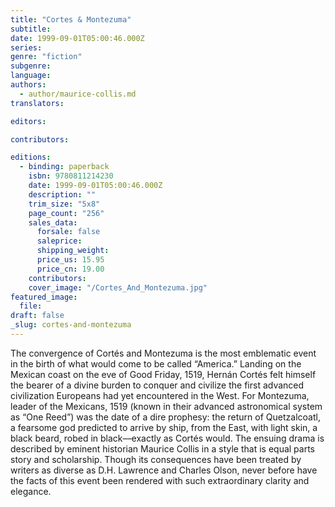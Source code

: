 ```yaml
---
title: "Cortes & Montezuma"
subtitle:
date: 1999-09-01T05:00:46.000Z
series:
genre: "fiction"
subgenre:
language:
authors:
  - author/maurice-collis.md
translators:

editors:

contributors:

editions:
  - binding: paperback
    isbn: 9780811214230
    date: 1999-09-01T05:00:46.000Z
    description: ""
    trim_size: "5x8"
    page_count: "256"
    sales_data:
      forsale: false
      saleprice:
      shipping_weight:
      price_us: 15.95
      price_cn: 19.00
    contributors:
    cover_image: "/Cortes_And_Montezuma.jpg"
featured_image:
  file:
draft: false
_slug: cortes-and-montezuma
---
```


The convergence of Cortés and Montezuma is the most emblematic event in the birth of what would come to be called “America.” Landing on the Mexican coast on the eve of Good Friday, 1519, Hernán Cortés felt himself the bearer of a divine burden to conquer and civilize the first advanced civilization Europeans had yet encountered in the West. For Montezuma, leader of the Mexicans, 1519 (known in their advanced astronomical system as “One Reed”) was the date of a dire prophesy: the return of Quetzalcoatl, a fearsome god predicted to arrive by ship, from the East, with light skin, a black beard, robed in black––exactly as Cortés would. The ensuing drama is described by eminent historian Maurice Collis in a style that is equal parts story and scholarship. Though its consequences have been treated by writers as diverse as D.H. Lawrence and Charles Olson, never before have the facts of this event been rendered with such extraordinary clarity and elegance.


